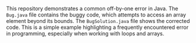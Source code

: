 This repository demonstrates a common off-by-one error in Java. The `Bug.java` file contains the buggy code, which attempts to access an array element beyond its bounds.  The `BugSolution.java` file shows the corrected code.  This is a simple example highlighting a frequently encountered error in programming, especially when working with loops and arrays.